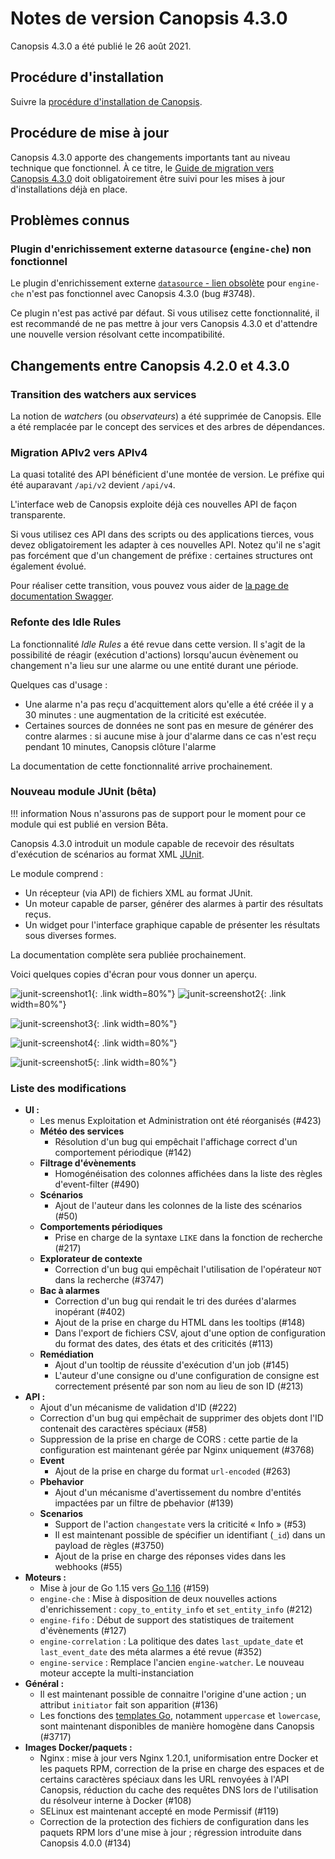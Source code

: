 # Notes de version Canopsis 4.3.0

Canopsis 4.3.0 a été publié le 26 août 2021.

## Procédure d'installation

Suivre la [procédure d'installation de Canopsis](../guide-administration/installation/index.md).

## Procédure de mise à jour

Canopsis 4.3.0 apporte des changements importants tant au niveau technique que fonctionnel. À ce titre, le [Guide de migration vers Canopsis 4.3.0](migration/migration-4.3.0.md) doit obligatoirement être suivi pour les mises à jour d'installations déjà en place.

## Problèmes connus

### Plugin d'enrichissement externe `datasource` (`engine-che`) non fonctionnel

Le plugin d'enrichissement externe [`datasource` - lien obsolète]() pour `engine-che` n'est pas fonctionnel avec Canopsis 4.3.0 (bug #3748).

Ce plugin n'est pas activé par défaut. Si vous utilisez cette fonctionnalité, il est recommandé de ne pas mettre à jour vers Canopsis 4.3.0 et d'attendre une nouvelle version résolvant cette incompatibilité.

## Changements entre Canopsis 4.2.0 et 4.3.0

### Transition des watchers aux services

La notion de *watchers* (ou *observateurs*) a été supprimée de Canopsis. Elle a été remplacée par le concept des services et des arbres de dépendances.

### Migration APIv2 vers APIv4

La quasi totalité des API bénéficient d'une montée de version. Le préfixe qui été auparavant `/api/v2` devient `/api/v4`.

L'interface web de Canopsis exploite déjà ces nouvelles API de façon transparente.

Si vous utilisez ces API dans des scripts ou des applications tierces, vous devez obligatoirement les adapter à ces nouvelles API. Notez qu'il ne s'agit pas forcément que d'un changement de préfixe : certaines structures ont également évolué.

Pour réaliser cette transition, vous pouvez vous aider de [la page de documentation Swagger](../../guide-developpement/swagger/).

### Refonte des Idle Rules

La fonctionnalité *Idle Rules* a été revue dans cette version. Il s'agit de la possibilité de réagir (exécution d'actions) lorsqu'aucun évènement ou changement n'a lieu sur une alarme ou une entité durant une période.

Quelques cas d'usage :

* Une alarme n'a pas reçu d'acquittement alors qu'elle a été créée il y a 30 minutes : une augmentation de la criticité est exécutée.
* Certaines sources de données ne sont pas en mesure de générer des contre alarmes : si aucune mise à jour d'alarme dans ce cas n'est reçu pendant 10 minutes, Canopsis clôture l'alarme

La documentation de cette fonctionnalité arrive prochainement.

### Nouveau module JUnit (bêta)

!!! information
    Nous n'assurons pas de support pour le moment pour ce module qui est publié en version Bêta.

Canopsis 4.3.0 introduit un module capable de recevoir des résultats d'exécution de scénarios au format XML [JUnit](https://fr.wikipedia.org/wiki/JUnit).

Le module comprend :

* Un récepteur (via API) de fichiers XML au format JUnit.
* Un moteur capable de parser, générer des alarmes à partir des résultats reçus.
* Un widget pour l'interface graphique capable de présenter les résultats sous diverses formes.

La documentation complète sera publiée prochainement.

Voici quelques copies d'écran pour vous donner un aperçu.

![junit-screenshot1](./img/4.3.0-junit-screenshot1.png){: .link width=80%"}
![junit-screenshot2](./img/4.3.0-junit-screenshot2.png){: .link width=80%"}

![junit-screenshot3](./img/4.3.0-junit-screenshot3.png){: .link width=80%"}

![junit-screenshot4](./img/4.3.0-junit-screenshot4.png){: .link width=80%"}

![junit-screenshot5](./img/4.3.0-junit-screenshot5.png){: .link width=80%"}

### Liste des modifications

*  **UI :**
    * Les menus Exploitation et Administration ont été réorganisés (#423)
    * **Météo des services**
        * Résolution d'un bug qui empêchait l'affichage correct d'un comportement périodique (#142)
    * **Filtrage d'évènements**
        * Homogénéisation des colonnes affichées dans la liste des règles d'event-filter (#490)
    * **Scénarios**
        * Ajout de l'auteur dans les colonnes de la liste des scénarios (#50)
    * **Comportements périodiques**
        * Prise en charge de la syntaxe `LIKE` dans la fonction de recherche (#217)
    * **Explorateur de contexte**
        * Correction d'un bug qui empêchait l'utilisation de l'opérateur `NOT` dans la recherche (#3747)
    * **Bac à alarmes**
        * Correction d'un bug qui rendait le tri des durées d'alarmes inopérant (#402)
        * Ajout de la prise en charge du HTML dans les tooltips (#148)
        * Dans l'export de fichiers CSV, ajout d'une option de configuration du format des dates, des états et des criticités (#113)
    * **Remédiation**
        * Ajout d'un tooltip de réussite d'exécution d'un job (#145)
        * L'auteur d'une consigne ou d'une configuration de consigne est correctement présenté par son nom au lieu de son ID (#213)
*  **API :**
    * Ajout d'un mécanisme de validation d'ID (#222)
    * Correction d'un bug qui empêchait de supprimer des objets dont l'ID contenait des caractères spéciaux (#58)
    * Suppression de la prise en charge de CORS : cette partie de la configuration est maintenant gérée par Nginx uniquement (#3768)
    * **Event**
        * Ajout de la prise en charge du format `url-encoded` (#263)
    * **Pbehavior**
        * Ajout d'un mécanisme d'avertissement du nombre d'entités impactées par un filtre de pbehavior (#139)
    * **Scenarios**
        * Support de l'action `changestate` vers la criticité « Info »  (#53)
        * Il est maintenant possible de spécifier un identifiant (`_id`) dans un payload de règles (#3750)
        * Ajout de la prise en charge des réponses vides dans les webhooks (#55)
*  **Moteurs :**
    * Mise à jour de Go 1.15 vers [Go 1.16](https://golang.org/doc/go1.16) (#159)
    * `engine-che` : Mise à disposition de deux nouvelles actions d'enrichissement : `copy_to_entity_info` et `set_entity_info` (#212)
    * `engine-fifo` : Début de support des statistiques de traitement d'évènements (#127)
    * `engine-correlation` : La politique des dates `last_update_date` et `last_event_date` des méta alarmes a été revue (#352)
    * `engine-service` : Remplace l'ancien `engine-watcher`. Le nouveau moteur accepte la multi-instanciation
*  **Général :**
    * Il est maintenant possible de connaitre l'origine d'une action ; un attribut `initiator` fait son apparition (#136)
    * Les fonctions des [templates Go](../guide-utilisation/templates-go/), notamment `uppercase` et `lowercase`, sont maintenant disponibles de manière homogène dans Canopsis (#3717)
*  **Images Docker/paquets :**
    * Nginx : mise à jour vers Nginx 1.20.1, uniformisation entre Docker et les paquets RPM, correction de la prise en charge des espaces et de certains caractères spéciaux dans les URL renvoyées à l'API Canopsis, réduction du cache des requêtes DNS lors de l'utilisation du résolveur interne à Docker (#108)
    * SELinux est maintenant accepté en mode Permissif (#119)
    * Correction de la protection des fichiers de configuration dans les paquets RPM lors d'une mise à jour ; régression introduite dans Canopsis 4.0.0 (#134)
